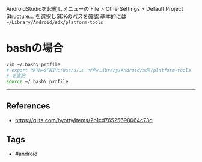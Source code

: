 AndroidStudioを起動しメニューの
File > OtherSettings > Default Project Structure… を選択しSDKのパスを確認
基本的には`~/Library/Android/sdk/platform-tools`

# bashの場合
```sh
vim ~/.bash\_profile
# export PATH=$PATH:/Users/ユーザ名/Library/Android/sdk/platform-tools
# を追記
source ~/.bash\_profile
```

---
## References
- https://qiita.com/hyotty/items/2b1cd76525698064c73d

## Tags
- #android 